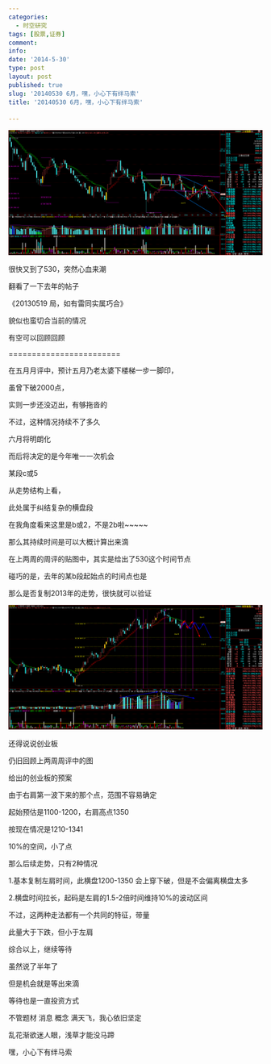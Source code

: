 ```yaml
---
categories:
  - 时空研究
tags: [股票,证券]
comment: 
info: 
date: '2014-5-30'
type: post
layout: post
published: true
slug: '20140530 6月，嘿，小心下有绊马索'
title: '20140530 6月，嘿，小心下有绊马索'

---
```

![20140530-0](/images/20140530-0.gif)

很快又到了530，突然心血来潮

翻看了一下去年的帖子

《20130519 局，如有雷同实属巧合》

貌似也蛮切合当前的情况

有空可以回顾回顾

========================

在五月月评中，预计五月乃老太婆下楼梯一步一脚印，

虽曾下破2000点，

实则一步还没迈出，有够拖沓的

不过，这种情况持续不了多久

六月将明朗化

而后将决定的是今年唯一一次机会

某段c或5


从走势结构上看，

此处属于纠结复杂的横盘段

在我角度看来这里是b或2，不是2b啦~~~~~

那么其持续时间是可以大概计算出来滴

在上两周的周评的贴图中，其实是给出了530这个时间节点

碰巧的是，去年的某b段起始点的时间点也是

那么是否复制2013年的走势，很快就可以验证

![20140530-1](/images/20140530-1.gif)

还得说说创业板

仍旧回顾上两周周评中的图

给出的创业板的预案

由于右肩第一波下来的那个点，范围不容易确定

起始预估是1100-1200，右肩高点1350

按现在情况是1210-1341

10%的空间，小了点

那么后续走势，只有2种情况

1.基本复制左肩时间，此横盘1200-1350 会上穿下破，但是不会偏离横盘太多

2.横盘时间拉长，起码是左肩的1.5-2倍时间维持10%的波动区间

不过，这两种走法都有一个共同的特征，带量

此量大于下跌，但小于左肩


综合以上，继续等待

虽然说了半年了

但是机会就是等出来滴

等待也是一直投资方式

不管题材 消息 概念 满天飞，我心依旧坚定

乱花渐欲迷人眼，浅草才能没马蹄

嘿，小心下有绊马索